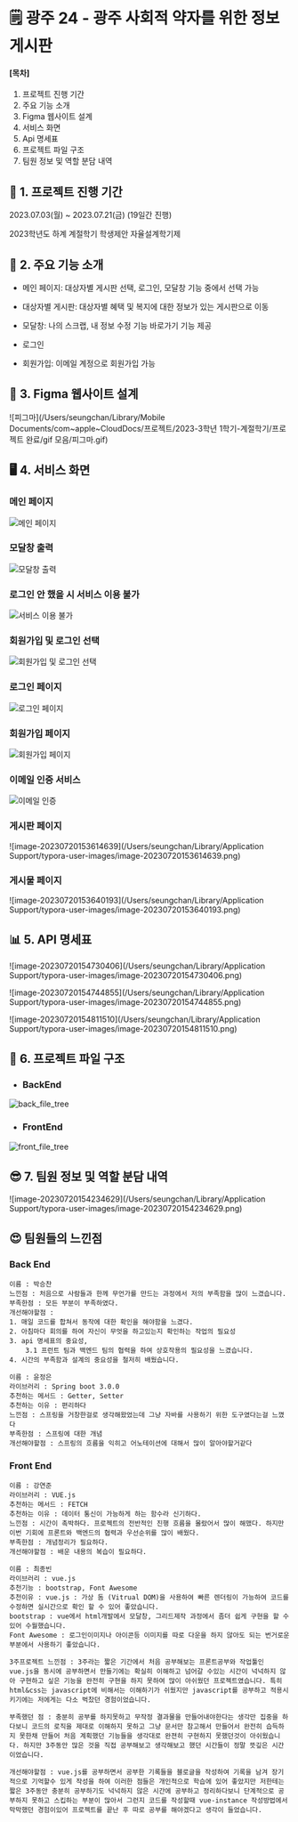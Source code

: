 # 🗒️ 광주 24 - 광주 사회적 약자를 위한 정보 게시판

#### [목차]

1. 프로젝트 진행 기간
2. 주요 기능 소개
3. Figma 웹사이트 설계
4. 서비스 화면
5. Api  명세표
6. 프로젝트 파일 구조
7. 팀원 정보 및 역할 분담 내역

## 📆 1. 프로젝트 진행 기간

2023.07.03(월) ~ 2023.07.21(금) (19일간 진행)

2023학년도 하계 계절학기 학생제안 자율설계학기제

## 📣 2. 주요 기능 소개

* 메인 페이지: 대상자별 게시판 선택, 로그인, 모달창 기능 중에서 선택 가능
  
* 대상자별 게시판: 대상자별 혜택 및 복지에 대한 정보가 있는 게시판으로 이동
  
* 모달창: 나의 스크랩, 내 정보 수정 기능 바로가기 기능 제공

* 로그인

* 회원가입: 이메일 계정으로 회원가입 가능

## 🚀 3. Figma 웹사이트 설계

![피그마](/Users/seungchan/Library/Mobile Documents/com~apple~CloudDocs/프로젝트/2023-3학년 1학기-계절학기/프로젝트 완료/gif 모음/피그마.gif)

## 🖥 4. 서비스 화면

### 메인 페이지
![메인 페이지](https://github.com/jongbinchoi/gwangju24/assets/104592745/9ae93472-82dc-4133-93ee-454f46134ca5)

### 모달창 출력
![모달창 출력](https://github.com/jongbinchoi/gwangju24/assets/104592745/104e03bb-67b8-4ecc-8835-955626ecb487)

### 로그인 안 했을 시 서비스 이용 불가
![서비스 이용 불가](https://github.com/jongbinchoi/gwangju24/assets/104592745/0a5956e9-346f-47bb-9398-dcc7688aae40)

### 회원가입 및 로그인 선택
![회원가입 및 로그인 선택](https://github.com/jongbinchoi/gwangju24/assets/104592745/f268135b-a161-429e-a6e7-41bdd3b0b5c2)

### 로그인 페이지
![로그인 페이지](https://github.com/jongbinchoi/gwangju24/assets/104592745/2af6e2d3-7266-40d3-87f6-44a95e4322ff)

### 회원가입 페이지
![회원가입 페이지](https://github.com/jongbinchoi/gwangju24/assets/104592745/fe5a27ff-14a2-46e7-9cfc-3bd57d42d247)

### 이메일 인증 서비스
![이메일 인증](https://github.com/jongbinchoi/gwangju24/assets/104592745/360c8b17-181a-49b4-aa65-5bf3fd0d67e1)

### 게시판 페이지
![image-20230720153614639](/Users/seungchan/Library/Application Support/typora-user-images/image-20230720153614639.png)

### 게시물 페이지
![image-20230720153640193](/Users/seungchan/Library/Application Support/typora-user-images/image-20230720153640193.png)

## 📊 5.  API 명세표

![image-20230720154730406](/Users/seungchan/Library/Application Support/typora-user-images/image-20230720154730406.png)

![image-20230720154744855](/Users/seungchan/Library/Application Support/typora-user-images/image-20230720154744855.png)

![image-20230720154811510](/Users/seungchan/Library/Application Support/typora-user-images/image-20230720154811510.png)

## 📂 6. 프로젝트 파일 구조

* ### BackEnd
![back_file_tree](https://github.com/jongbinchoi/gwangju24/assets/104592745/099fe1f4-1de7-4e74-8863-388e39b10980)

* ### FrontEnd
![front_file_tree](https://github.com/jongbinchoi/gwangju24/assets/104592745/0653de78-2a29-43d0-8c08-62e7f89c61aa)



## 😎 7. 팀원 정보 및 역할 분담 내역

![image-20230720154234629](/Users/seungchan/Library/Application Support/typora-user-images/image-20230720154234629.png)



## 😍 팀원들의 느낀점

### Back End

```
이름 : 박승찬
느낀점 : 처음으로 사람들과 한께 무언가를 만드는 과정에서 저의 부족함을 많이 느겼습니다.
부족한점 : 모든 부분이 부족하였다. 
개선해야할점 : 
1. 매일 코드를 합쳐서 동작에 대한 확인을 해야함을 느겼다.
2. 아침마다 회의를 하여 자신이 무엇을 하고있는지 확인하는 작업의 필요성
3. api 명세표의 중요성, 
	3.1 프런트 팀과 백엔드 팀의 협력을 하여 상호작용의 필요성을 느겼습니다.
4. 시간의 부족함과 설계의 중요성을 철저히 배웠습니다.
```



```
이름 : 윤정은
라이브러리 : Spring boot 3.0.0
추천하는 메서드 : Getter, Setter
추천하는 이유 : 편리하다
느낀점 : 스프링을 거창한걸로 생각해왔었는데 그냥 자바를 사용하기 위한 도구였다는걸 느꼈다
부족한점 : 스프링에 대한 개념
개선해야할점 : 스프링의 흐름을 익히고 어노테이션에 대해서 많이 알아야할거같다
```

### Front End

```
이름 : 강연준
라이브러리 : VUE.js
추천하는 메서드 : FETCH
추천하는 이유 : 데이터 통신이 가능하게 하는 함수라 신기하다.
느낀점 : 시간이 촉박하다. 프로젝트의 전반적인 진행 흐름을 몰랐어서 많이 해맸다. 하지만 이번 기회에 프론트와 백엔드의 협력과 우선순위를 많이 배웠다.
부족한점 : 개념정리가 필요하다. 
개선해야할점 : 배운 내용의 복습이 필요하다.
```

```
이름 : 최종빈
라이브러리 : vue.js
추천기능 : bootstrap, Font Awesome
추천이유 : vue.js : 가상 돔 (Vitrual DOM)을 사용하여 빠른 렌더링이 가능하여 코드를 수정하면 실시간으로 확인 할 수 있어 좋았습니다.
bootstrap : vue에서 html개발에서 모달창, 그리드제작 과정에서 좀더 쉽게 구현을 할 수 있어 수월했습니다.
Font Awesome : 로그인이미지나 아이콘등 이미지를 따로 다운을 하지 않아도 되는 번거로운 부분에서 사용하기 좋았습니다. 

3주프로젝트 느낀점 : 3주라는 짧은 기간에서 처음 공부해보는 프론트공부와 작업툴인 vue.js을 동시에 공부하면서 만들기에는 확실히 이해하고 넘어갈 수있는 시간이 넉넉하지 않아 구현하고 싶은 기능을 완전히 구현을 하지 못하여 많이 아쉬웠던 프로젝트였습니다. 특히 html&css는 javascript에 비해서는 이해하기가 쉬웠지만 javascript를 공부하고 적용시키기에는 저에게는 다소 벅찼던 경험이었습니다.

부족했던 점 : 충분히 공부를 하지못하고 무작정 결과물을 만들어내야한다는 생각만 집중을 하다보니 코드의 로직을 제대로 이해하지 못하고 그냥 문서만 참고해서 만들어서 완전히 습득하지 못한채 만들어 처음 계획했던 기능들을 생각대로 완젼히 구현하지 못했던것이 아쉬웠습니다. 하지만 3주동안 많은 것을 직접 공부해보고 생각해보고 했던 시간들이 정말 뜻깊은 시간이었습니다.

개선해야할점 : vue.js를 공부하면서 공부한 기록들을 블로글을 작성하여 기록을 남겨 장기적으로 기억할수 있게 작성을 하여 이러한 점들은 개인적으로 학습에 있어 좋았지만 저한테는 짧은 3주동안 충분히 공부하기도 넉넉하지 않은 시간에 공부하고 정리하다보니 단계적으로 공부하지 못하고 스킵하는 부분이 많아서 그런지 코드를 작성할때 vue-instance 작성방법에서 막막했던 경험이있어 프로젝트를 끝난 후 따로 공부를 해야겠다고 생각이 들었습니다.
```

